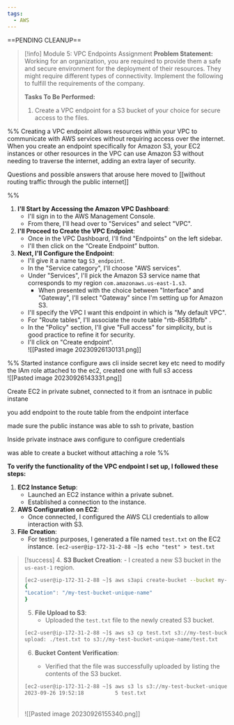 ```yaml
---
tags:
  - AWS
---
```

==PENDING CLEANUP==
 
> [!info] Module 5: VPC Endpoints Assignment
> **Problem Statement:** 
> Working for an organization, you are required to provide them a safe and secure environment for the deployment of their resources. They might require different types of connectivity. Implement the following to fulfill the requirements of the company.
> 
> **Tasks To Be Performed:** 
> 1. Create a VPC endpoint for a S3 bucket of your choice for secure access to the files.

%%
Creating a VPC endpoint allows resources within your VPC to communicate with AWS services without requiring access over the internet. When you create an endpoint specifically for Amazon S3, your EC2 instances or other resources in the VPC can use Amazon S3 without needing to traverse the internet, adding an extra layer of security.

Questions and possible answers that arouse here moved to [[without routing traffic through the public internet]]

%%

1. **I'll Start by Accessing the Amazon VPC Dashboard**:
    - I'll sign in to the AWS Management Console.
    - From there, I'll head over to "Services" and select "VPC".
2. **I'll Proceed to Create the VPC Endpoint**:
    - Once in the VPC Dashboard, I'll find "Endpoints" on the left sidebar.
    - I'll then click on the “Create Endpoint” button.
3. **Next, I'll Configure the Endpoint**:
    - I'll give it a name tag `S3_endpoint`.
    - In the "Service category", I'll choose "AWS services".
    - Under "Services", I'll pick the Amazon S3 service name that corresponds to my region `com.amazonaws.us-east-1.s3`.
        - When presented with the choice between "Interface" and "Gateway", I'll select "Gateway" since I'm setting up for Amazon S3.
    - I'll specify the VPC I want this endpoint in which is "My default VPC".
    - For "Route tables", I'll associate the route table "rtb-8583fbfb" .
    - In the "Policy" section, I'll give "Full access" for simplicity, but is good practice to refine it for security.
    - I'll click on "Create endpoint".
    <br>![[Pasted image 20230926130131.png]]
      


%%
Started instance configure 
aws cli inside secret key etc
need to modify the IAm role attached to the ec2, created one with full s3 access
<br>![[Pasted image 20230926143331.png]]


Create EC2 in private subnet, connected to it from an isntnace in public instane

you add endpoint to the route table from the endpoint interface

made sure the public instance was able to ssh to private, bastion

Inside private instnace aws configure to configure credentials

was able to create a bucket without attaching a role
%%


 **To verify the functionality of the VPC endpoint I set up, I followed these steps:**
 
 1. **EC2 Instance Setup**:
     - Launched an EC2 instance within a private subnet.
     - Established a connection to the instance.
 2. **AWS Configuration on EC2**:
     - Once connected, I configured the AWS CLI credentials to allow interaction with S3.
 3. **File Creation**:
     - For testing purposes, I generated a file named `test.txt` on the EC2 instance.
       `[ec2-user@ip-172-31-2-88 ~]$ echo "test" > test.txt`

> [!success] 
> 4. **S3 Bucket Creation**:
>     - I created a new S3 bucket in the `us-east-1` region.
> ```bash
> [ec2-user@ip-172-31-2-88 ~]$ aws s3api create-bucket --bucket my-test-bucket-unique-name --region us-east-1
> {
> "Location": "/my-test-bucket-unique-name"
> }
> ```
>     
> 5. **File Upload to S3**:
>     - Uploaded the `test.txt` file to the newly created S3 bucket.
> ```bash
> [ec2-user@ip-172-31-2-88 ~]$ aws s3 cp test.txt s3://my-test-bucket-unique-name/
> upload: ./test.txt to s3://my-test-bucket-unique-name/test.txt 
> ```
>     
> 6. **Bucket Content Verification**:
>     
>     - Verified that the file was successfully uploaded by listing the contents of the S3 bucket.
> ```bash
> [ec2-user@ip-172-31-2-88 ~]$ aws s3 ls s3://my-test-bucket-unique-name/
> 2023-09-26 19:52:18          5 test.txt
> ```
> <br>![[Pasted image 20230926155340.png]]
